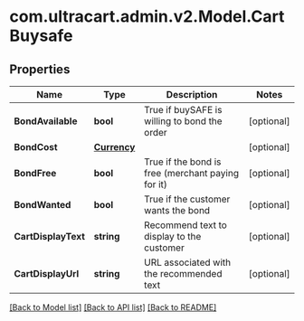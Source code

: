 
# com.ultracart.admin.v2.Model.CartBuysafe

## Properties

Name | Type | Description | Notes
------------ | ------------- | ------------- | -------------
**BondAvailable** | **bool** | True if buySAFE is willing to bond the order | [optional] 
**BondCost** | [**Currency**](Currency.md) |  | [optional] 
**BondFree** | **bool** | True if the bond is free (merchant paying for it) | [optional] 
**BondWanted** | **bool** | True if the customer wants the bond | [optional] 
**CartDisplayText** | **string** | Recommend text to display to the customer | [optional] 
**CartDisplayUrl** | **string** | URL associated with the recommended text | [optional] 

[[Back to Model list]](../README.md#documentation-for-models)
[[Back to API list]](../README.md#documentation-for-api-endpoints)
[[Back to README]](../README.md)

